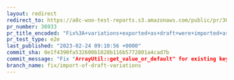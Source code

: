 ```yaml
---
layout: redirect
redirect_to: https://a8c-woo-test-reports.s3.amazonaws.com/public/pr/36933/e2e/index.html
pr_number: 36933
pr_title_encoded: "Fix%3A+variations+exported+as+draft+were+imported+as+draft"
pr_test_type: e2e
last_published: "2023-02-24 09:10:56 +0000"
commit_sha: 0e1f4390fa532600b1828b116b5772801a4cad7b
commit_message: "Fix "ArrayUtil::get_value_or_default" for existing keys with null values"
branch_name: fix/import-of-draft-variations
---
```

